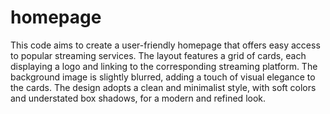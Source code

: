 # homepage

This code aims to create a user-friendly homepage that offers easy access to popular streaming services. The layout features a grid of cards, each displaying a logo and linking to the corresponding streaming platform. The background image is slightly blurred, adding a touch of visual elegance to the cards. The design adopts a clean and minimalist style,  with soft colors and understated box shadows, for a modern and refined look.
